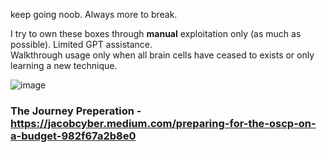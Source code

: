 keep going noob. Always more to break.

I try to own these boxes through **manual** exploitation only (as much as possible). 
Limited GPT assistance.  
Walkthrough usage only when all brain cells have ceased to exists or only learning a new technique. 

![image](https://github.com/user-attachments/assets/968f7469-e9b4-4522-b262-2caf91186b63)

### The Journey Preperation - https://jacobcyber.medium.com/preparing-for-the-oscp-on-a-budget-982f67a2b8e0

